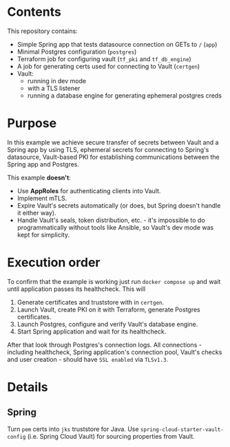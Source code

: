 # Contents

This repository contains:

- Simple Spring app that tests datasource connection on GETs to `/` (`app`)
- Minimal Postgres configuration (`postgres`)
- Terraform job for configuring vault (`tf_pki` and `tf_db_engine`)
- A job for generating certs used for connecting to Vault (`certgen`)
- Vault:
  - running in dev mode
  - with a TLS listener
  - running a database engine for generating ephemeral postgres creds

# Purpose

In this example we achieve secure transfer of secrets between Vault and a
Spring app by using TLS, ephemeral secrets for connecting to Spring's
datasource, Vault-based PKI for establishing communications between the Spring
app and Postgres.

This example **doesn't**:
- Use **AppRoles** for authenticating clients into Vault.
- Implement mTLS.
- Expire Vault's secrets automatically (or does, but Spring doesn't handle it
  either way).
- Handle Vault's seals, token distribution, etc. - it's impossible to do
  programmatically without tools like Ansible, so Vault's dev mode was kept for
  simplicity.

# Execution order

To confirm that the example is working just run `docker compose up` and wait
until application passes its healthcheck. This will

1. Generate certificates and truststore with in `certgen`.
1. Launch Vault, create PKI on it with Terraform, generate Postgres certificates.
1. Launch Postgres, configure and verify Vault's database engine.
1. Start Spring application and wait for its healthcheck.

After that look through Postgres's connection logs. All connections - including
healthcheck, Spring application's connection pool, Vault's checks and user
creation - should have `SSL enabled` via `TLSv1.3`.

# Details

## Spring

Turn `pem` certs into `jks` truststore for Java. Use
`spring-cloud-starter-vault-config` (i.e. Spring Cloud Vault) for sourcing
properties from Vault.
